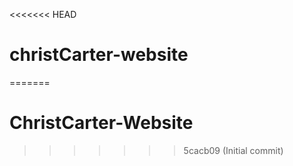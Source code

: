 <<<<<<< HEAD
# christCarter-website
=======
# ChristCarter-Website
>>>>>>> 5cacb09 (Initial commit)
